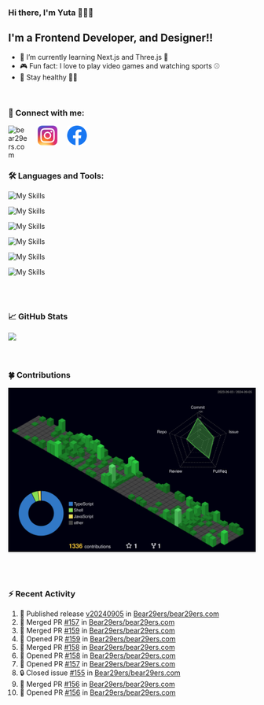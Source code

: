 ### Hi there, I'm Yuta 🤟🏻🐻

## I'm a Frontend Developer, and Designer!!

- 🌱 I’m currently learning Next.js and Three.js 🤣
- 🎮 Fun fact: I love to play video games and watching sports ⚾️
- 🏃 Stay healthy 🏋🏻

<br />

### :wave: Connect with me:

[<img align="left" alt="bear29ers.com" width="40px" src="https://user-images.githubusercontent.com/39920490/156489586-f125813b-e344-46d6-9306-f5786684b976.jpg" style="margin-right: 20px;" />](https://bear29ers.com)
[<img align="left" alt="Yuta Okuma | Instagram" width="40px" src="https://github.com/github/explore/blob/main/topics/instagram/instagram.png?raw=true" style="margin-right: 20px;" />](https://www.instagram.com/bear29ers/)
[<img align="left" alt="Yuta Okuma | Facebook" width="40px" src="https://github.com/github/explore/blob/main/topics/facebook/facebook.png?raw=true" style="margin-right: 20px;" />](https://www.facebook.com/bear29ers/)

<!-- [<img align="left" alt="Yuta Okuma | Wantedly" width="40px" src="https://user-images.githubusercontent.com/39920490/156489528-fdc520d6-10f1-43b6-8bf8-fadf8dcf1a90.jpg" style="margin-right: 20px;" />](https://www.wantedly.com/id/yuta_okuma_b) -->

<br />
<br />
<br />
<br />

### :hammer_and_wrench: Languages and Tools:

![My Skills](https://skillicons.dev/icons?i=html,css,sass,bootstrap,tailwind,js,ts,jquery,threejs,react)

![My Skills](https://skillicons.dev/icons?i=styledcomponents,emotion,materialui,nextjs,vercel,vue,nuxt,pinia,nodejs,express)

![My Skills](https://skillicons.dev/icons?i=webpack,vite,jest,vitest,babel,regex,npm,pnpm,php,laravel)

![My Skills](https://skillicons.dev/icons?i=mysql,sqlite,docker,git,github,githubactions,aws,firebase,vim,neovim)

![My Skills](https://skillicons.dev/icons?i=linux,bash,lua,markdown,svg,webstorm,vscode,atom,figma,xd)

![My Skills](https://skillicons.dev/icons?i=ps,ai,pr,ae,postman,sentry,codepen,stackoverflow,discord,apple)

<br />
<br />

### :chart_with_upwards_trend: GitHub Stats

<div style="display: flex;">
    <a href="https://github.com/Bear29ers">
        <img height="220px;" src="https://github-readme-stats-bear29ers.vercel.app/api?username=Bear29ers&show_icons=true&theme=bear">
    </a>
</div>

<br />
<br />

### :four_leaf_clover: Contributions

![](./profile-3d-contrib/profile-night-green.svg)

<br />
<br />

### :zap: Recent Activity

<!--START_SECTION:activity-->

1. 🚀 Published release [v20240905](https://github.com/Bear29ers/bear29ers.com/releases/tag/v20240905) in [Bear29ers/bear29ers.com](https://github.com/Bear29ers/bear29ers.com)
2. 🎉 Merged PR [#157](https://github.com/Bear29ers/bear29ers.com/pull/157) in [Bear29ers/bear29ers.com](https://github.com/Bear29ers/bear29ers.com)
3. 🎉 Merged PR [#159](https://github.com/Bear29ers/bear29ers.com/pull/159) in [Bear29ers/bear29ers.com](https://github.com/Bear29ers/bear29ers.com)
4. 💪 Opened PR [#159](https://github.com/Bear29ers/bear29ers.com/pull/159) in [Bear29ers/bear29ers.com](https://github.com/Bear29ers/bear29ers.com)
5. 🎉 Merged PR [#158](https://github.com/Bear29ers/bear29ers.com/pull/158) in [Bear29ers/bear29ers.com](https://github.com/Bear29ers/bear29ers.com)
6. 💪 Opened PR [#158](https://github.com/Bear29ers/bear29ers.com/pull/158) in [Bear29ers/bear29ers.com](https://github.com/Bear29ers/bear29ers.com)
7. 💪 Opened PR [#157](https://github.com/Bear29ers/bear29ers.com/pull/157) in [Bear29ers/bear29ers.com](https://github.com/Bear29ers/bear29ers.com)
8. 🔒 Closed issue [#155](https://github.com/Bear29ers/bear29ers.com/issues/155) in [Bear29ers/bear29ers.com](https://github.com/Bear29ers/bear29ers.com)
9. 🎉 Merged PR [#156](https://github.com/Bear29ers/bear29ers.com/pull/156) in [Bear29ers/bear29ers.com](https://github.com/Bear29ers/bear29ers.com)
10. 💪 Opened PR [#156](https://github.com/Bear29ers/bear29ers.com/pull/156) in [Bear29ers/bear29ers.com](https://github.com/Bear29ers/bear29ers.com)

<!--END_SECTION:activity-->
